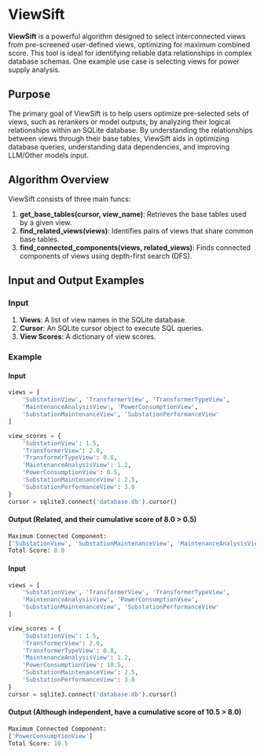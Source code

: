 # ViewSift

**ViewSift** is a powerful algorithm designed to select interconnected views from pre-screened user-defined views, optimizing for maximum combined score. This tool is ideal for identifying reliable data relationships in complex database schemas. One example use case is selecting views for power supply analysis.

## Purpose

The primary goal of ViewSift is to help users optimize pre-selected sets of views, such as rerankers or model outputs, by analyzing their logical relationships within an SQLite database. By understanding the relationships between views through their base tables, ViewSift aids in optimizing database queries, understanding data dependencies, and improving LLM/Other models input.

## Algorithm Overview

ViewSift consists of three main funcs:

1. **get_base_tables(cursor, view_name)**: Retrieves the base tables used by a given view.
2. **find_related_views(views)**: Identifies pairs of views that share common base tables.
3. **find_connected_components(views, related_views)**: Finds connected components of views using depth-first search (DFS).

## Input and Output Examples

### Input

1. **Views**: A list of view names in the SQLite database.
2. **Cursor**: An SQLite cursor object to execute SQL queries.
3. **View Scores**: A dictionary of view scores.

### Example

#### Input 
```python
views = [
    'SubstationView', 'TransformerView', 'TransformerTypeView',
    'MaintenanceAnalysisView', 'PowerConsumptionView',
    'SubstationMaintenanceView', 'SubstationPerformanceView'
]

view_scores = {
    'SubstationView': 1.5,
    'TransformerView': 2.0,
    'TransformerTypeView': 0.8,
    'MaintenanceAnalysisView': 1.2,
    'PowerConsumptionView': 0.5,
    'SubstationMaintenanceView': 2.5,
    'SubstationPerformanceView': 3.0
}
cursor = sqlite3.connect('database.db').cursor()
```

#### Output (Related, and their cumulative score of 8.0 > 0.5)
```python
Maximum Connected Component: 
['SubstationView', 'SubstationMaintenanceView', 'MaintenanceAnalysisView', 'TransformerView', 'TransformerTypeView'] 
Total Score: 8.0
```

#### Input
```python
views = [
    'SubstationView', 'TransformerView', 'TransformerTypeView',
    'MaintenanceAnalysisView', 'PowerConsumptionView',
    'SubstationMaintenanceView', 'SubstationPerformanceView'
]

view_scores = {
    'SubstationView': 1.5,
    'TransformerView': 2.0,
    'TransformerTypeView': 0.8,
    'MaintenanceAnalysisView': 1.2,
    'PowerConsumptionView': 10.5,
    'SubstationMaintenanceView': 2.5,
    'SubstationPerformanceView': 3.0
}
cursor = sqlite3.connect('database.db').cursor()
```

#### Output (Although independent, have a cumulative score of 10.5 > 8.0)
```python
Maximum Connected Component: 
['PowerConsumptionView'] 
Total Score: 10.5
```